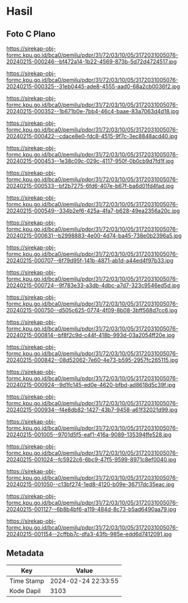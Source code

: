 # Hasil

## Foto C Plano

https://sirekap-obj-formc.kpu.go.id/bca0/pemilu/pdpr/31/72/03/10/05/3172031005076-20240215-000246--bf472a14-1b22-4569-873b-5d72d4724517.jpg

https://sirekap-obj-formc.kpu.go.id/bca0/pemilu/pdpr/31/72/03/10/05/3172031005076-20240215-000325--31eb0445-ade8-4555-aad0-68a2cb0036f2.jpg

https://sirekap-obj-formc.kpu.go.id/bca0/pemilu/pdpr/31/72/03/10/05/3172031005076-20240215-000352--1b671b0e-7bb4-46c4-baae-83a7063d4d18.jpg

https://sirekap-obj-formc.kpu.go.id/bca0/pemilu/pdpr/31/72/03/10/05/3172031005076-20240215-000422--cdace8e0-fdc8-4515-9f7c-3ec8848acd40.jpg

https://sirekap-obj-formc.kpu.go.id/bca0/pemilu/pdpr/31/72/03/10/05/3172031005076-20240215-000453--1e38c09c-029c-4117-950f-0b0cb9d7fd1f.jpg

https://sirekap-obj-formc.kpu.go.id/bca0/pemilu/pdpr/31/72/03/10/05/3172031005076-20240215-000533--bf2b7275-6fd6-407e-b67f-ba6d01fd4fad.jpg

https://sirekap-obj-formc.kpu.go.id/bca0/pemilu/pdpr/31/72/03/10/05/3172031005076-20240215-000549--334b2ef6-425a-4fa7-b628-49ea2356a20c.jpg

https://sirekap-obj-formc.kpu.go.id/bca0/pemilu/pdpr/31/72/03/10/05/3172031005076-20240215-000631--b2998883-4e00-4d74-ba45-738e0b2396a5.jpg

https://sirekap-obj-formc.kpu.go.id/bca0/pemilu/pdpr/31/72/03/10/05/3172031005076-20240215-000707--6f79d95f-141b-4871-ab1d-a44ed4f97b33.jpg

https://sirekap-obj-formc.kpu.go.id/bca0/pemilu/pdpr/31/72/03/10/05/3172031005076-20240215-000724--9f783e33-a3db-4dbc-a7d7-323c9546ed5d.jpg

https://sirekap-obj-formc.kpu.go.id/bca0/pemilu/pdpr/31/72/03/10/05/3172031005076-20240215-000750--d505c625-0774-4f09-8b08-3bff568d7cc6.jpg

https://sirekap-obj-formc.kpu.go.id/bca0/pemilu/pdpr/31/72/03/10/05/3172031005076-20240215-000814--bf8f2c9d-c44f-418b-993d-03a2054ff20e.jpg

https://sirekap-obj-formc.kpu.go.id/bca0/pemilu/pdpr/31/72/03/10/05/3172031005076-20240215-000842--08d52062-7e60-4e73-b595-2957fc265115.jpg

https://sirekap-obj-formc.kpu.go.id/bca0/pemilu/pdpr/31/72/03/10/05/3172031005076-20240215-000924--9d1fc145-ed0e-4620-bfbd-ad8618d5c39f.jpg

https://sirekap-obj-formc.kpu.go.id/bca0/pemilu/pdpr/31/72/03/10/05/3172031005076-20240215-000934--f4e8db82-1427-43b7-9458-a61f32021d99.jpg

https://sirekap-obj-formc.kpu.go.id/bca0/pemilu/pdpr/31/72/03/10/05/3172031005076-20240215-001005--9701d5f5-eaf1-416a-9089-135394ffe528.jpg

https://sirekap-obj-formc.kpu.go.id/bca0/pemilu/pdpr/31/72/03/10/05/3172031005076-20240215-001024--fc5922c6-6bc9-47f5-9599-8971c8ef0040.jpg

https://sirekap-obj-formc.kpu.go.id/bca0/pemilu/pdpr/31/72/03/10/05/3172031005076-20240215-001050--c13bf274-1ed8-4120-b09e-36717dc35eac.jpg

https://sirekap-obj-formc.kpu.go.id/bca0/pemilu/pdpr/31/72/03/10/05/3172031005076-20240215-001127--6b8b4bf6-a119-484d-8c73-b5ad6490aa79.jpg

https://sirekap-obj-formc.kpu.go.id/bca0/pemilu/pdpr/31/72/03/10/05/3172031005076-20240215-001154--2cffbb7c-dfa3-43fb-985e-edd6d7412091.jpg


## Metadata

| Key        | Value               |
| ---------- | ------------------- |
| Time Stamp | 2024-02-24 22:33:55 |
| Kode Dapil | 3103                |



